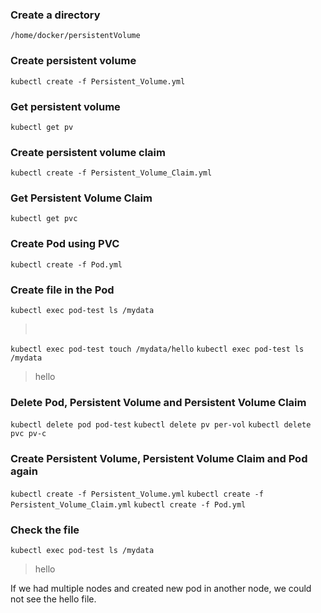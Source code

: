 ### Create a directory
`/home/docker/persistentVolume`
### Create persistent volume
`kubectl create -f Persistent_Volume.yml`
### Get persistent volume
`kubectl get pv`
### Create persistent volume claim
`kubectl create -f Persistent_Volume_Claim.yml`
### Get Persistent Volume Claim
`kubectl get pvc`
### Create Pod using PVC
`kubectl create -f Pod.yml`
### Create file in the Pod
`kubectl exec pod-test ls /mydata`
>&nbsp;&nbsp;&nbsp;&nbsp;&nbsp;&nbsp;&nbsp;

`kubectl exec pod-test touch /mydata/hello` 
`kubectl exec pod-test ls /mydata`
> hello
### Delete Pod, Persistent Volume and Persistent Volume Claim
`kubectl delete pod pod-test`
`kubectl delete pv per-vol`
`kubectl delete pvc pv-c`

### Create Persistent Volume, Persistent Volume Claim and Pod again
`kubectl create -f Persistent_Volume.yml`
`kubectl create -f Persistent_Volume_Claim.yml`
`kubectl create -f Pod.yml`

### Check the file 
`kubectl exec pod-test ls /mydata`
> hello

If we had multiple nodes and created new pod in another node, we could not see the hello file.